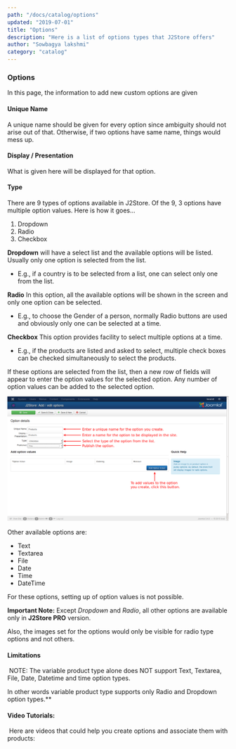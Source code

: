 ```yaml
---
path: "/docs/catalog/options"
updated: "2019-07-01"
title: "Options"
description: "Here is a list of options types that J2Store offers"
author: "Sowbagya lakshmi"
category: "catalog"
---
```

### Options
In this page, the information to add new custom options are given

#### Unique Name

A unique name should be given for every option since ambiguity should not arise out of that. Otherwise, if two options have same name, things would mess up.

#### Display / Presentation

What is given here will be displayed for that option.

#### Type

There are 9 types of options available in J2Store. Of the 9, 3 options have multiple option values. Here is how it goes...

1. Dropdown
2. Radio
3. Checkbox

**Dropdown** will have a select list and the available options will be listed. Usually only one option is selected from the list.

- E.g., if a country is to be selected from a list, one can select only one from the list.

**Radio** In this option, all the available options will be shown in the screen and only one option can be selected.

- E.g., to choose the Gender of a person, normally Radio buttons are used and obviously only one can be selected at a time.

**Checkbox** This option provides facility to select multiple options at a time.

- E.g., if the products are listed and asked to select, multiple check boxes can be checked simultaneously to select the products.

If these options are selected from the list, then a new row of fields will appear to enter the option values for the selected option. Any number of option values can be added to the selected option.

![Option of the type checkbox](https://raw.githubusercontent.com/j2store/doc-images/master/catalog/options/options-checkbox.png)

Other available options are:

- Text
- Textarea
- File
- Date
- Time
- DateTime

For these options, setting up of option values is not possible.

**Important Note:** Except *Dropdown* and *Radio*, all other options are available only in **J2Store PRO** version.

Also, the images set for the options would only be visible for radio type options and not others.

#### Limitations

 NOTE: The variable product type alone does NOT support Text, Textarea, File, Date, Datetime and time option types.

In other words variable product type supports only Radio and Dropdown option types.**

#### Video Tutorials:

 Here are videos that could help you create options and associate them with products:
<videoembed src="qCAg-auEoHg"></videoembed>

<videoembed src="12WWF5vU7s0"></videoembed>

<videoembed src="9bLm8obOcn0"></videoembed>




